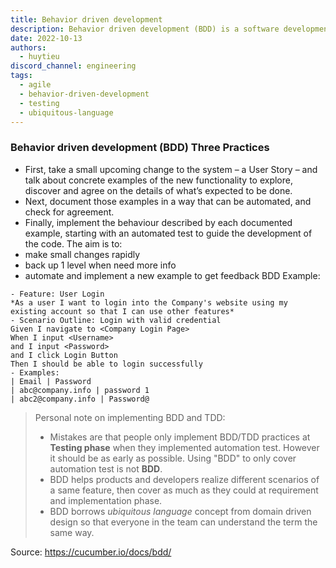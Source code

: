 ```yaml
---
title: Behavior driven development
description: Behavior driven development (BDD) is a software development process that encourages collaboration among developers, QA, and non-technical stakeholders.
date: 2022-10-13
authors:
  - huytieu
discord_channel: engineering
tags:
  - agile
  - behavior-driven-development
  - testing
  - ubiquitous-language
---
```


### Behavior driven development (BDD) Three Practices

- First, take a small upcoming change to the system – a User Story – and talk about concrete examples of the new functionality to explore, discover and agree on the details of what’s expected to be done.
- Next, document those examples in a way that can be automated, and check for agreement.
- Finally, implement the behaviour described by each documented example, starting with an automated test to guide the development of the code.
  The aim is to:
- make small changes rapidly
- back up 1 level when need more info
- automate and implement a new example to get feedback
  BDD Example:

```
- Feature: User Login
*As a user I want to login into the Company's website using my existing account so that I can use other features*
- Scenario Outline: Login with valid credential
Given I navigate to <Company Login Page>
When I input <Username>
and I input <Password>
and I click Login Button
Then I should be able to login successfully
- Examples:
| Email | Password
| abc@company.info | password 1
| abc2@company.info | Password@
```

> Personal note on implementing BDD and TDD:
>
> - Mistakes are that people only implement BDD/TDD practices at **Testing phase** when they implemented automation test. However it should be as early as possible. Using "BDD" to only cover automation test is not **BDD**.
> - BDD helps products and developers realize different scenarios of a same feature, then cover as much as they could at requirement and implementation phase.
> - BDD borrows _ubiquitous language_ concept from domain driven design so that everyone in the team can understand the term the same way.

Source: <https://cucumber.io/docs/bdd/>
